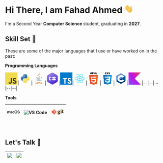 
<h1>Hi There, I am Fahad Ahmed <img  src="https://raw.githubusercontent.com/ABSphreak/ABSphreak/master/gifs/Hi.gif" width="30px"></h1>

I'm a Second Year **Computer Science** student, graduating in **2027**.

## Skill Set :muscle:

These are some of the major languages that I use or have worked on in the past:

**Programming Languages**

<img title="JavaScript" alt="JavaScript" width="40px" src="https://raw.githubusercontent.com/github/explore/master/topics/javascript/javascript.png">|<img title="Python" alt="Python" width="40px" src="https://raw.githubusercontent.com/github/explore/master/topics/python/python.png" />|<img title="Java" alt="Java" width="40px" src="https://raw.githubusercontent.com/github/explore/master/topics/java/java.png">|<img title="C#" alt="C#" width="40px" src="https://raw.githubusercontent.com/github/explore/master/topics/csharp/csharp.png">|<img title="TypeScript" alt="TypeScript" width="40px" src="https://raw.githubusercontent.com/github/explore/master/topics/typescript/typescript.png">|<img title="React" alt="React" width="40px" src="https://raw.githubusercontent.com/github/explore/master/topics/react/react.png">|<img title="HTML" alt="HTML" width="40px" src="https://raw.githubusercontent.com/github/explore/master/topics/html/html.png">|<img title="CSS" alt="CSS" width="40px" src="https://raw.githubusercontent.com/github/explore/master/topics/css/css.png">|<img title="C" alt="C" width="40px" src="https://raw.githubusercontent.com/github/explore/master/topics/c/c.png">|<img title="Kotlin" alt="Kotlin" width="40px" src="https://raw.githubusercontent.com/github/explore/master/topics/kotlin/kotlin.png">
|--|--|--|--|--|

**Tools**

<img title="Mac" alt="Mac" width="40px" src="https://raw.githubusercontent.com/github/explore/master/topics/macos/macos.png">|<img title="VS Code" alt="VS Code" width="40px" src="https://img.icons8.com/fluent/48/000000/visual-studio-code-2019.png">|<img title="git" alt="git" width="40px" src="https://raw.githubusercontent.com/github/explore/master/topics/git/git.png">
|--|--|--|
<br>

## Let's Talk :handshake:

<a href="https://www.linkedin.com/in/"><img src="https://cdn2.iconfinder.com/data/icons/social-media-2285/512/1_Linkedin_unofficial_colored_svg-128.png" width="40"></a>|<a href="mailto:EMAIL@gmail.com"><img src="https://user-images.githubusercontent.com/86669668/171339003-ef5b5c96-eac8-478c-a9cc-318ca9477fce.gif" width="40"></a>
|--|--|
